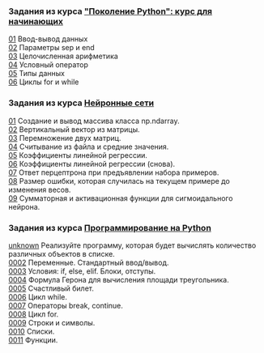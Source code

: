 ### Задания из курса ["Поколение Python": курс для начинающих](https://stepik.org/course/58852)  

[01](src/gen-py-begin/01.py) Ввод-вывод данных  
[02](src/gen-py-begin/02.py) Параметры sep и end  
[03](src/gen-py-begin/03.py) Целочисленная арифметика  
[04](src/gen-py-begin/04.py) Условный оператор  
[05](src/gen-py-begin/05.py) Типы данных  
[06](src/gen-py-begin/06.py) Циклы for и while  



### Задания из курса [Нейронные сети](https://stepik.org/course/401)  

[01](src/nn/01.py) Создание и вывод массива класса np.ndarray.  
[02](src/nn/02.py) Вертикальный вектор из матрицы.  
[03](src/nn/03.py) Перемножение двух матриц.  
[04](src/nn/04.py) Считывание из файла и средние значения.  
[05](src/nn/05.py) Коэффициенты линейной регрессии.  
[06](src/nn/06.py) Коэффициенты линейной регрессии (снова).  
[07](src/nn/07.py) Ответ перцептрона при предъявлении набора примеров.  
[08](src/nn/08.py) Размер ошибки, которая случилась на текущем примере до изменения весов.  
[09](src/nn/09.py) Сумматорная и активационная функции для сигмоидального нейрона.  



### Задания из курса [Программирование на Python](https://stepik.org/course/67/syllabus)  

[unknown](src/py-pr/0001.py) Реализуйте программу, которая будет вычислять количество различных объектов в списке.  
[0002](src/py-pr/0002.py) Переменные. Стандартный ввод/вывод.  
[0003](src/py-pr/0003.py) Условия: if, else, elif. Блоки, отступы.  
[0004](src/py-pr/0004.py) Формула Герона для вычисления площади треугольника.  
[0005](src/py-pr/0005.py) Счастливый билет.  
[0006](src/py-pr/0006.py) Цикл while.  
[0007](src/py-pr/0007.py) Операторы break, continue.  
[0008](src/py-pr/0008.py) Цикл for.  
[0009](src/py-pr/0009.py) Строки и символы.  
[0010](src/py-pr/0010.py) Списки.  
[0011](src/py-pr/0011.py) Функции.  